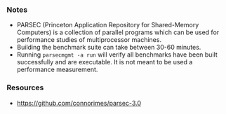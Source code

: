 ### Notes
* PARSEC (Princeton Application Repository for Shared-Memory Computers) is a collection of parallel programs which can be used for performance studies of multiprocessor machines.
* Building the benchmark suite can take between 30-60 minutes.
* Running `parsecmgmt -a run` will verify all benchmarks have been built successfully and are executable. It is not meant to be used a performance measurement.

### Resources
* https://github.com/connorimes/parsec-3.0
